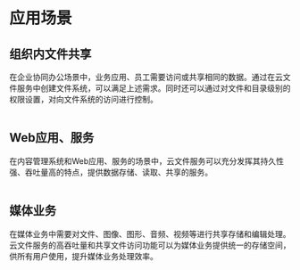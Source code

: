 # 应用场景

## 组织内文件共享

在企业协同办公场景中，业务应用、员工需要访问或共享相同的数据。通过在云文件服务中创建文件系统，可以满足上述需求。同时还可以通过对文件和目录级别的权限设置，对向文件系统的访问进行控制。

![]()



## Web应用、服务

在内容管理系统和Web应用、服务的场景中，云文件服务可以充分发挥其持久性强、吞吐量高的特点，提供数据存储、读取、共享的服务。

![]()



## 媒体业务

在媒体业务中需要对文件、图像、图形、音频、视频等进行共享存储和编辑处理。云文件服务的高吞吐量和共享文件访问功能可以为媒体业务提供统一的存储空间，供所有用户使用，提升媒体业务处理效率。

![]()

